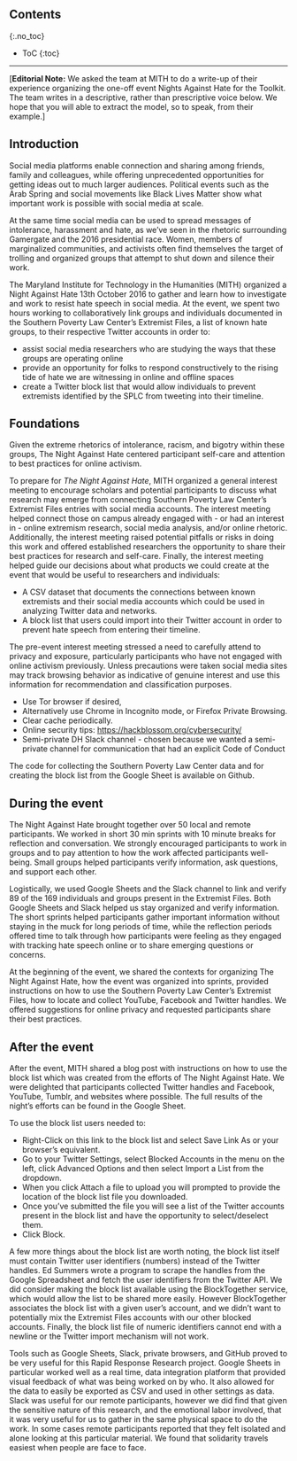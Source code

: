 ## Contents
{:.no_toc}

* ToC
{:toc}

---

[**Editorial Note:** We asked the team at MITH to do a write-up of their experience organizing the one-off event Nights Against Hate for the Toolkit. The team writes in a descriptive, rather than prescriptive voice below. We hope that you will able to extract the model, so to speak, from their example.]

## Introduction

Social media platforms enable connection and sharing among friends, family and colleagues, while offering unprecedented opportunities for getting ideas out to much larger audiences. Political events such as the Arab Spring and social movements like Black Lives Matter show what important work is possible with social media at scale.

At the same time social media can be used to spread messages of intolerance, harassment and hate, as we’ve seen in the rhetoric surrounding Gamergate and the 2016 presidential race. Women, members of marginalized communities, and activists often find themselves the target of trolling and organized groups that attempt to shut down and silence their work. 

The Maryland Institute for Technology in the Humanities (MITH) organized a Night Against Hate 13th  October 2016 to gather and learn how to investigate and work to resist hate speech in social media. At the event, we spent two hours working to collaboratively link groups and individuals documented in the Southern Poverty Law Center’s Extremist Files, a list of known hate groups, to their respective Twitter accounts in order to:

- assist social media researchers who are studying the ways that these groups are operating online
- provide an opportunity for folks to respond constructively to the rising tide of hate we are witnessing in online and offline spaces
- create a Twitter block list that would allow individuals to prevent extremists identified by the SPLC from tweeting into their timeline. 

## Foundations 

Given the extreme rhetorics of intolerance, racism, and bigotry within these groups, The Night Against Hate centered participant self-care and attention to best practices for online activism. 

To prepare for *The Night Against Hate*, MITH organized a general interest meeting to encourage scholars and potential participants to discuss what research may emerge from connecting Southern Poverty Law Center’s Extremist Files entries with social media accounts. The interest meeting helped connect those on campus already engaged with - or had an interest in - online extremism research, social media analysis, and/or online rhetoric. Additionally, the interest meeting raised potential pitfalls or risks in doing this work and offered established researchers the opportunity to share their best practices for research and self-care. Finally, the interest meeting helped guide our decisions about what products we could create at the event that would be useful to researchers and individuals: 

- A CSV dataset that documents the connections between known extremists and their social media accounts which could be used in analyzing Twitter data and networks.
- A block list that users could import into their Twitter account in order to prevent hate speech from entering their timeline.

The pre-event interest meeting stressed a need to carefully attend to privacy and exposure, particularly participants who have not engaged with online activism previously. Unless precautions were taken social media sites may track browsing behavior as indicative of genuine interest and use this information for recommendation and classification purposes.

- Use Tor browser if desired, 
- Alternatively use Chrome in Incognito mode, or Firefox Private Browsing.
- Clear cache periodically.
- Online security tips: https://hackblossom.org/cybersecurity/ 
- Semi-private DH Slack channel - chosen because we wanted a semi-private channel for communication that had an explicit Code of Conduct
 
The code for collecting the Southern Poverty Law Center data and for creating the block list from the Google Sheet is available on Github.

## During the event

The Night Against Hate brought together over 50 local and remote participants. We worked in short 30 min sprints with 10 minute breaks for reflection and conversation. We strongly encouraged participants to work in groups and to pay attention to how the work affected participants well-being. Small groups helped participants verify information, ask questions, and support each other.

Logistically, we used Google Sheets and the Slack channel to link and verify 89 of the 169 individuals and groups present in the Extremist Files. Both Google Sheets and Slack helped us stay organized and verify information. The short sprints helped participants gather important information without staying in the muck for long periods of time, while the reflection periods offered time to talk through how participants were feeling as they engaged with tracking hate speech online or to share emerging questions or concerns. 

At the beginning of the event, we shared the contexts for organizing The Night Against Hate, how the event was organized into sprints, provided instructions on how to use the Southern Poverty Law Center’s Extremist Files, how to locate and collect YouTube, Facebook and Twitter handles. We offered suggestions for online privacy and requested participants share their best practices.

## After the event

After the event, MITH shared a blog post with instructions on how to use the block list which was created from the efforts of The Night Against Hate. We were delighted that participants collected Twitter handles and Facebook, YouTube, Tumblr, and websites where possible. The full results of the night’s efforts can be found in the Google Sheet. 

To use the block list users needed to:

- Right-Click on this link to the block list and select Save Link As or your browser’s equivalent.
- Go to your Twitter Settings, select Blocked Accounts in the menu on the left, click Advanced Options and then select Import a List from the dropdown.
- When you click Attach a file to upload you will prompted to provide the location of the block list file you downloaded.
- Once you’ve submitted the file you will see a list of the Twitter accounts present in the block list and have the opportunity to select/deselect them.
- Click Block.

A few more things about the block list are worth noting, the block list itself must contain Twitter user identifiers (numbers) instead of the Twitter handles. Ed Summers wrote a program to scrape the handles from the Google Spreadsheet and fetch the user identifiers from the Twitter API. We did consider making the block list available using the BlockTogether service, which would allow the list to be shared more easily. However BlockTogether associates the block list with a given user’s account, and we didn’t want to potentially mix the Extremist Files accounts with our other blocked accounts. Finally, the block list file of numeric identifiers cannot end with a newline or the Twitter import mechanism will not work.

Tools such as Google Sheets, Slack, private browsers, and GitHub proved to be very useful for this Rapid Response Research project. Google Sheets in particular worked well as a real time, data integration platform that provided visual feedback of what was being worked on by who. It also allowed for the data to easily be exported as CSV and used in other settings as data. Slack was useful for our remote participants, however we did find that given the sensitive nature of this research, and the emotional labor involved, that it was very useful for us to gather in the same physical space to do the work. In some cases remote participants reported that they felt isolated and alone looking at this particular material. We found that solidarity travels easiest when people are face to face.



